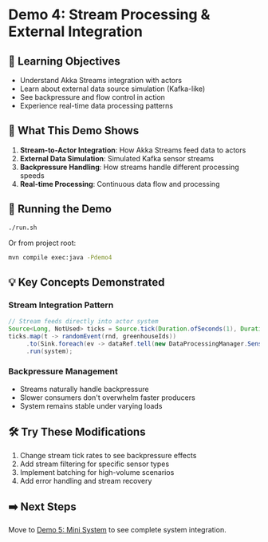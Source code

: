 # Demo 4: Stream Processing & External Integration

## 🎯 Learning Objectives
- Understand Akka Streams integration with actors
- Learn about external data source simulation (Kafka-like)
- See backpressure and flow control in action
- Experience real-time data processing patterns

## 🔧 What This Demo Shows
1. **Stream-to-Actor Integration**: How Akka Streams feed data to actors
2. **External Data Simulation**: Simulated Kafka sensor streams
3. **Backpressure Handling**: How streams handle different processing speeds
4. **Real-time Processing**: Continuous data flow and processing

## 🚀 Running the Demo
```bash
./run.sh
```
Or from project root:
```bash
mvn compile exec:java -Pdemo4
```

## 💡 Key Concepts Demonstrated

### Stream Integration Pattern
```java
// Stream feeds directly into actor system
Source<Long, NotUsed> ticks = Source.tick(Duration.ofSeconds(1), Duration.ofSeconds(2), 1L);
ticks.map(t -> randomEvent(rnd, greenhouseIds))
     .to(Sink.foreach(ev -> dataRef.tell(new DataProcessingManager.SensorEnvelope(...))))
     .run(system);
```

### Backpressure Management
- Streams naturally handle backpressure
- Slower consumers don't overwhelm faster producers
- System remains stable under varying loads

## 🛠 Try These Modifications
1. Change stream tick rates to see backpressure effects
2. Add stream filtering for specific sensor types
3. Implement batching for high-volume scenarios
4. Add error handling and stream recovery

## ➡️ Next Steps
Move to [Demo 5: Mini System](../05-mini-system/) to see complete system integration.
